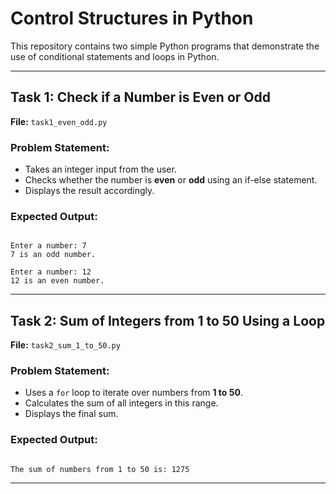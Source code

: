 # Control Structures in Python

This repository contains two simple Python programs that demonstrate the use of conditional statements and loops in Python.

---

## Task 1: Check if a Number is Even or Odd
**File:** `task1_even_odd.py`

### Problem Statement:
- Takes an integer input from the user.
- Checks whether the number is **even** or **odd** using an if-else statement.
- Displays the result accordingly.

### Expected Output:
```

Enter a number: 7
7 is an odd number.

Enter a number: 12
12 is an even number.

```

---

## Task 2: Sum of Integers from 1 to 50 Using a Loop
**File:** `task2_sum_1_to_50.py`

### Problem Statement:
- Uses a `for` loop to iterate over numbers from **1 to 50**.
- Calculates the sum of all integers in this range.
- Displays the final sum.

### Expected Output:
```

The sum of numbers from 1 to 50 is: 1275

````

---

